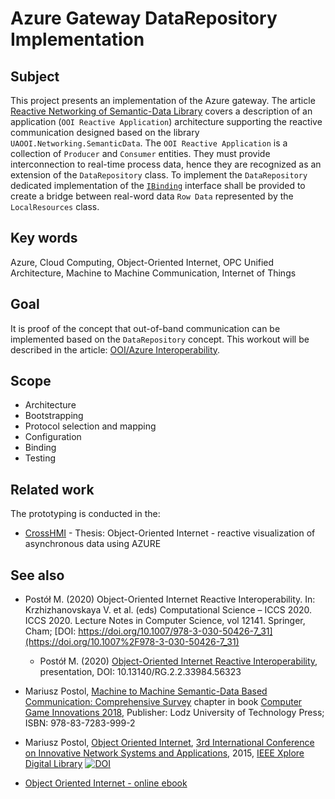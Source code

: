 ﻿# Azure Gateway DataRepository Implementation

## Subject

This project presents an implementation of the Azure gateway. The article  [Reactive Networking of Semantic-Data Library](../../../Networking/SemanticData/README.MD) covers a description of an application (`OOI Reactive Application`) architecture supporting the reactive communication designed based on the library `UAOOI.Networking.SemanticData`. The `OOI Reactive Application` is a collection of `Producer` and `Consumer` entities. They must provide interconnection to real-time process data, hence they are recognized as an extension of the `DataRepository` class. To implement the `DataRepository` dedicated implementation of the [`IBinding`](http://www.commsvr.com/download/OPC-UA-OOI/html/T-UAOOI.Networking.SemanticData.DataRepository.IBinding.htm) interface shall be provided to create a bridge between real-word data `Row Data` represented by the `LocalResources` class.

## Key words

Azure, Cloud Computing, Object-Oriented Internet, OPC Unified Architecture, Machine to Machine Communication, Internet of Things

## Goal 

It is proof of the concept that out-of-band communication can be implemented based on the `DataRepository` concept. This workout will be described in the article: [OOI/Azure Interoperability](https://it-p-lodz-pl.github.io/OOI.Gateway2Azure.Article/README.html).

## Scope

- Architecture
- Bootstrapping
- Protocol selection and mapping
- Configuration
- Binding
- Testing 

## Related work

The prototyping is conducted in the:

- [CrossHMI](https://github.com/Drutol/CrossHMI#crosshmi) - Thesis: Object-Oriented Internet - reactive visualization of asynchronous data using AZURE

## See also

- Postół M. (2020) Object-Oriented Internet Reactive Interoperability. In: Krzhizhanovskaya V. et al. (eds) Computational Science – ICCS 2020. ICCS 2020. Lecture Notes in Computer Science, vol 12141. Springer, Cham; [DOI: https://doi.org/10.1007/978-3-030-50426-7_31](https://doi.org/10.1007%2F978-3-030-50426-7_31)

  - Postół M. (2020) [Object-Oriented Internet Reactive Interoperability](https://www.researchgate.net/publication/341882427_Object-Oriented_Internet_Reactive_Interoperability), presentation, DOI: 10.13140/RG.2.2.33984.56323

- Mariusz Postol, [Machine to Machine Semantic-Data Based Communication: Comprehensive Survey](https://www.researchgate.net/publication/341165347_Machine_to_Machine_Semantic-Data_Based_Communication_Comprehensive_Survey) chapter in book [Computer Game Innovations 2018](https://www.researchgate.net/publication/335524620_Computer_Game_Innovations_2018), Publisher: Lodz University of Technology Press; ISBN: 978-83-7283-999-2

- Mariusz Postol, [Object Oriented Internet](https://ieeexplore.ieee.org/abstract/document/7321562), [3rd International Conference on Innovative Network Systems and Applications](https://fedcsis.org/2015/inetsapp), 2015, [IEEE Xplore Digital Library](https://ieeexplore.ieee.org/abstract/document/7321562) [![DOI](https://img.shields.io/badge/DOI-10.15439%2F2015F160-blue)](https://fedcsis.org/proceedings/2015/pliks/160.pdf)

- [Object Oriented Internet - online ebook][OOIBook]

[OOIBook]:https://commsvr.gitbook.io/ooi/readme

